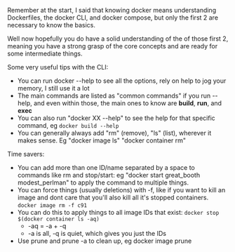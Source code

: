 Remember at the start, I said that knowing docker means understanding Dockerfiles, the docker CLI, and docker compose, but only the first 2 are necessary to know the basics. 

Well now hopefully you do have a solid understanding of the of those first 2, meaning you have a strong grasp of the core concepts and are ready for some intermediate things.

Some very useful tips with the CLI:
- You can run docker --help to see all the options, rely on help to jog your memory, I still use it a lot
- The main commands are listed as "common commands" if you run --help, and even within those, the main ones to know are **build**, **run**, and **exec**
- You can also run "docker XX --help" to see the help for that specific command, eg `docker build --help`
- You can generally always add "rm" (remove), "ls" (list), wherever it makes sense. Eg "docker image ls" "docker container rm"

Time savers:
- You can add more than one ID/name separated by a space to commands like rm and stop/start: eg "docker start great_booth modest_perlman" to apply the command to multiple things.
- You can force things (usually deletions) with -f, like if you want to kill an image and dont care that you'll also kill all it's stopped containers. `docker image rm -f c91`
- You can do this to apply things to all image IDs that exist: `docker stop $(docker container ls -aq)`
	- -aq = -a + -q
	- -a is all, -q is quiet, which gives you just the IDs
- Use prune and prune -a to clean up, eg docker image prune
